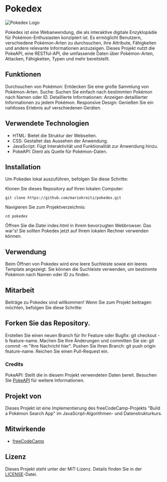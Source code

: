# Pokedex

![Pokedex Logo](https://archives.bulbagarden.net/media/upload/4/4b/Pok%C3%A9dex_logo.png)

Pokedex ist eine Webanwendung, die als interaktive digitale Enzyklopädie für Pokémon-Enthusiasten konzipiert ist. Es ermöglicht Benutzern, verschiedene Pokémon-Arten zu durchsuchen, ihre Attribute, Fähigkeiten und andere relevante Informationen anzuzeigen. Dieses Projekt nutzt die PokeAPI, eine RESTful-API, die umfassende Daten über Pokémon-Arten, Attacken, Fähigkeiten, Typen und mehr bereitstellt.

## Funktionen

Durchsuchen von Pokémon: Entdecken Sie eine große Sammlung von Pokémon-Arten.
Suche: Suchen Sie einfach nach bestimmten Pokémon nach Namen oder ID.
Detaillierte Informationen: Anzeigen detaillierter Informationen zu jedem Pokémon.
Responsive Design: Genießen Sie ein nahtloses Erlebnis auf verschiedenen Geräten.

## Verwendete Technologien

- HTML: Bietet die Struktur der Webseiten.
- CSS: Gestaltet das Aussehen der Anwendung.
- JavaScript: Fügt Interaktivität und Funktionalität zur Anwendung hinzu.
- PokeAPI: Dient als Quelle für Pokémon-Daten.

## Installation

Um Pokedex lokal auszuführen, befolgen Sie diese Schritte:

Klonen Sie dieses Repository auf Ihren lokalen Computer:

```
git clone https://github.com/mariokreitz/pokedex.git
```

Navigieren Sie zum Projektverzeichnis:

```
cd pokedex
```

Öffnen Sie die Datei index.html in Ihrem bevorzugten Webbrowser.
Das war's! Sie sollten Pokedex jetzt auf Ihrem lokalen Rechner verwenden können.

## Verwendung

Beim Öffnen von Pokedex wird eine leere Suchleiste sowie ein leeres Template angezeigt. Sie können die Suchleiste verwenden, um bestimmte Pokémon nach Namen oder ID zu finden.

## Mitarbeit

Beiträge zu Pokedex sind willkommen! Wenn Sie zum Projekt beitragen möchten, befolgen Sie diese Schritte:

## Forken Sie das Repository.

Erstellen Sie einen neuen Branch für Ihr Feature oder Bugfix: git checkout -b feature-name.
Machen Sie Ihre Änderungen und committen Sie sie: git commit -m "Ihre Nachricht hier".
Pushen Sie Ihren Branch: git push origin feature-name.
Reichen Sie einen Pull-Request ein.

### Credits

PokeAPI: Stellt die in diesem Projekt verwendeten Daten bereit. Besuchen Sie [PokeAPI](https://pokeapi.co/) für weitere Informationen.

## Projekt von

Dieses Projekt ist eine Implementierung des freeCodeCamp-Projekts "Build a Pokémon Search App" im JavaScript-Algorithmen- und Datenstrukturkurs.

## Mitwirkende

- [freeCodeCamp](https://github.com/freeCodeCamp)

## Lizenz

Dieses Projekt steht unter der MIT-Lizenz. Details finden Sie in der [LICENSE](https://github.com/mariokreitz/pokedex?tab=MIT-1-ov-file)-Datei.
